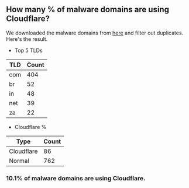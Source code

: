 ## How many % of malware domains are using Cloudflare?


We downloaded the malware domains from [here](https://urlhaus.abuse.ch) and filter out duplicates.
Here's the result.


[//]: # (start replacement)


- Top 5 TLDs

| TLD | Count |
| --- | --- |
| com | 404 |
| br | 52 |
| in | 48 |
| net | 39 |
| za | 22 |


- Cloudflare %

| Type | Count |
| --- | --- |
| Cloudflare | 86 |
| Normal | 762 |


### 10.1% of malware domains are using Cloudflare.
